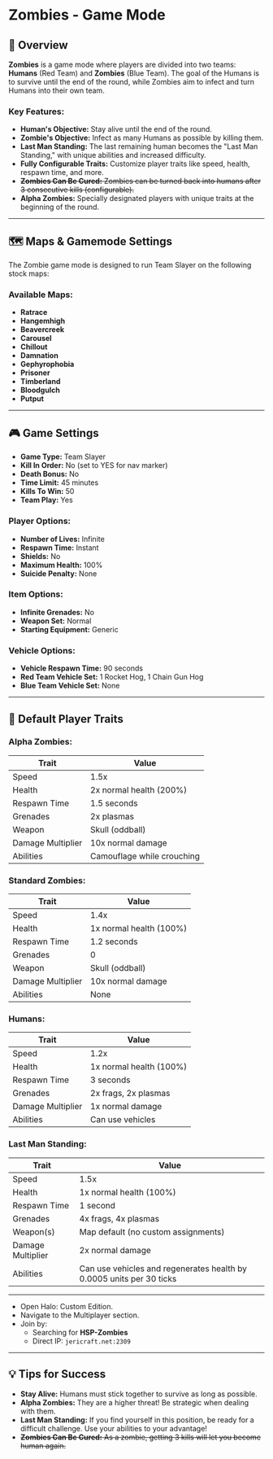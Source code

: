 # Zombies - Game Mode

## 📝 Overview

**Zombies** is a game mode where players are divided into two teams: **Humans** (Red Team) and **Zombies** (Blue Team). The goal of the Humans is to survive until the end of the round, while Zombies aim to infect and turn Humans into their own team.

### Key Features:

- **Human's Objective:** Stay alive until the end of the round.
- **Zombie's Objective:** Infect as many Humans as possible by killing them.
- **Last Man Standing:** The last remaining human becomes the "Last Man Standing," with unique abilities and increased
  difficulty.
- **Fully Configurable Traits:** Customize player traits like speed, health, respawn time, and more.
- ~~**Zombies Can Be Cured:** Zombies can be turned back into humans after 3 consecutive kills (configurable).~~
- **Alpha Zombies:** Specially designated players with unique traits at the beginning of the round.

---

## 🗺️ Maps & Gamemode Settings

The Zombie game mode is designed to run Team Slayer on the following stock maps:

### Available Maps:

- **Ratrace**
- **Hangemhigh**
- **Beavercreek**
- **Carousel**
- **Chillout**
- **Damnation**
- **Gephyrophobia**
- **Prisoner**
- **Timberland**
- **Bloodgulch**
- **Putput**

---

## 🎮 Game Settings

- **Game Type:** Team Slayer
- **Kill In Order:** No (set to YES for nav marker)
- **Death Bonus:** No
- **Time Limit:** 45 minutes
- **Kills To Win:** 50
- **Team Play:** Yes

### Player Options:

- **Number of Lives:** Infinite
- **Respawn Time:** Instant
- **Shields:** No
- **Maximum Health:** 100%
- **Suicide Penalty:** None

### Item Options:

- **Infinite Grenades:** No
- **Weapon Set:** Normal
- **Starting Equipment:** Generic

### Vehicle Options:

- **Vehicle Respawn Time:** 90 seconds
- **Red Team Vehicle Set:** 1 Rocket Hog, 1 Chain Gun Hog
- **Blue Team Vehicle Set:** None

---

## 🧸 Default Player Traits

### **Alpha Zombies:**

| Trait             | Value                      |
|-------------------|----------------------------|
| Speed             | 1.5x                       |
| Health            | 2x normal health (200%)    |
| Respawn Time      | 1.5 seconds                |
| Grenades          | 2x plasmas                 |
| Weapon            | Skull (oddball)            |
| Damage Multiplier | 10x normal damage          |
| Abilities         | Camouflage while crouching |

### **Standard Zombies:**

| Trait             | Value                   |
|-------------------|-------------------------|
| Speed             | 1.4x                    |
| Health            | 1x normal health (100%) |
| Respawn Time      | 1.2 seconds             |
| Grenades          | 0                       |
| Weapon            | Skull (oddball)         |
| Damage Multiplier | 10x normal damage       |
| Abilities         | None                    |

### **Humans:**

| Trait             | Value                   |
|-------------------|-------------------------|
| Speed             | 1.2x                    |
| Health            | 1x normal health (100%) |
| Respawn Time      | 3 seconds               |
| Grenades          | 2x frags, 2x plasmas    |
| Damage Multiplier | 1x normal damage        |
| Abilities         | Can use vehicles        |

### **Last Man Standing:**

| Trait             | Value                                                                |
|-------------------|----------------------------------------------------------------------|
| Speed             | 1.5x                                                                 |
| Health            | 1x normal health (100%)                                              |
| Respawn Time      | 1 second                                                             |
| Grenades          | 4x frags, 4x plasmas                                                 |
| Weapon(s)         | Map default (no custom assignments)                                  |
| Damage Multiplier | 2x normal damage                                                     |
| Abilities         | Can use vehicles and regenerates health by 0.0005 units per 30 ticks |

---

* Open Halo: Custom Edition.
* Navigate to the Multiplayer section.
* Join by:
    * Searching for **HSP-Zombies**
    * Direct IP: `jericraft.net:2309`

---

## 💡 Tips for Success

- **Stay Alive:** Humans must stick together to survive as long as possible.
- **Alpha Zombies:** They are a higher threat! Be strategic when dealing with them.
- **Last Man Standing:** If you find yourself in this position, be ready for a difficult challenge. Use your abilities
  to your advantage!
- ~~**Zombies Can Be Cured:** As a zombie, getting 3 kills will let you become human again.~~